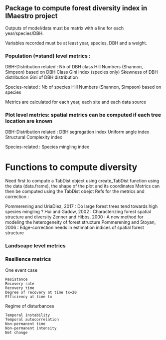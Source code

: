 ## Package to compute forest diversity index in IMaestro project

Outputs of model/data must be matrix with a line for each year/species/DBH.

Variables recorded must be at least year, species, DBH and a weight.


### Population (=stand) level metrics :
DBH-Distribution related : 
        Nb of DBH class
        Hill Numbers (Shannon, Simpson) based on DBH Class
        Gini index (species only)
        Skewness of DBH distribution
        Gini of DBH distribution

Species-related :
        Nb of species
        Hill Numbers (Shannon, Simpson) based on species


Metrics are calculated for each year, each site and each data source

### Plot level metrics: spatial metrics can be computed if each tree location are known
DBH-Distribution related : 
        DBH segregation index
        Uniform angle index 
        Structural Complexity index

Species-related :
        Species mingling index

# Functions to compute diversity 
Need first to compute a TabDist object using create_TabDist function using the data (data.frame), the shape of the plot and its coordinates
Metrics can then be computed using the TabDist obejct
Refs for the metrics and correction : 

Pommerening and UriaDiez, 2017 : Do large forest trees tend towards high species mingling ?
Hui and Gadow, 2002 : Characterizing forest spatial structure and diversity
Zenner and Hibbs, 2000 : A new method for modeling the heterogeneity of forest structure
Pommerening and Stoyan, 2006 : Edge-correction needs in estimation indices of spatial forest structure

### Landscape level metrics 

### Resilience metrics 

One event case

	Resistance
	Recovery rate
	Recovery time
	Degree of recovery at time tx=20
	Efficiency at time tx

Regime of disturbances

	Temporal instability
	Temporal autocorrelation
	Non-permanent time
	Non-permanent intensity
	Net change
	

